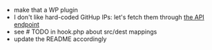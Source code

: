 * make that a WP plugin
* I don't like hard-coded GitHup IPs: let's fetch them through
  [the API endpoint](https://help.github.com/articles/what-ip-addresses-does-github-use-that-i-should-whitelist)
* see # TODO in hook.php about src/dest mappings
* update the README accordingly
